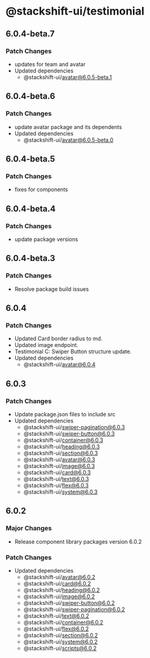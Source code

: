 # @stackshift-ui/testimonial

## 6.0.4-beta.7

### Patch Changes

- updates for team and avatar
- Updated dependencies
  - @stackshift-ui/avatar@6.0.5-beta.1

## 6.0.4-beta.6

### Patch Changes

- update avatar package and its dependents
- Updated dependencies
  - @stackshift-ui/avatar@6.0.5-beta.0

## 6.0.4-beta.5

### Patch Changes

- fixes for components

## 6.0.4-beta.4

### Patch Changes

- update package versions

## 6.0.4-beta.3

### Patch Changes

- Resolve package build issues

## 6.0.4

### Patch Changes

- Updated Card border radius to md.
- Updated image endpoint.
- Testimonial C: Swiper Button structure update.
- Updated dependencies
  - @stackshift-ui/avatar@6.0.4

## 6.0.3

### Patch Changes

- Update package.json files to include src
- Updated dependencies
  - @stackshift-ui/swiper-pagination@6.0.3
  - @stackshift-ui/swiper-button@6.0.3
  - @stackshift-ui/container@6.0.3
  - @stackshift-ui/heading@6.0.3
  - @stackshift-ui/section@6.0.3
  - @stackshift-ui/avatar@6.0.3
  - @stackshift-ui/image@6.0.3
  - @stackshift-ui/card@6.0.3
  - @stackshift-ui/text@6.0.3
  - @stackshift-ui/flex@6.0.3
  - @stackshift-ui/system@6.0.3

## 6.0.2

### Major Changes

- Release component library packages version 6.0.2

### Patch Changes

- Updated dependencies
  - @stackshift-ui/avatar@6.0.2
  - @stackshift-ui/card@6.0.2
  - @stackshift-ui/heading@6.0.2
  - @stackshift-ui/image@6.0.2
  - @stackshift-ui/swiper-button@6.0.2
  - @stackshift-ui/swiper-pagination@6.0.2
  - @stackshift-ui/text@6.0.2
  - @stackshift-ui/container@6.0.2
  - @stackshift-ui/flex@6.0.2
  - @stackshift-ui/section@6.0.2
  - @stackshift-ui/system@6.0.2
  - @stackshift-ui/scripts@6.0.2
